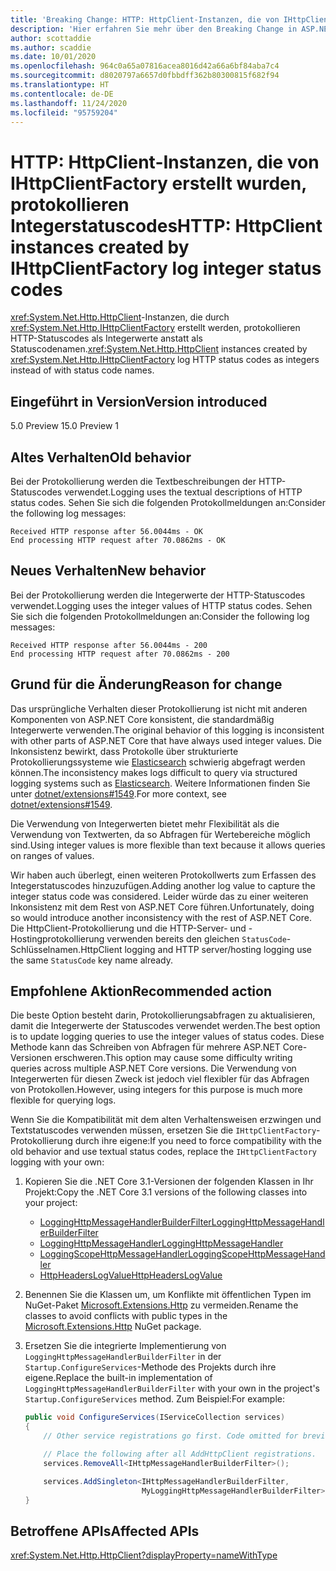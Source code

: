 ```yaml
---
title: 'Breaking Change: HTTP: HttpClient-Instanzen, die von IHttpClientFactory erstellt wurden, protokollieren Integerstatuscodes'
description: 'Hier erfahren Sie mehr über den Breaking Change in ASP.NET Core 5.0 mit dem Titel „HTTP: HttpClient-Instanzen, die von IHttpClientFactory erstellt wurden, protokollieren Integerstatuscodes'
author: scottaddie
ms.author: scaddie
ms.date: 10/01/2020
ms.openlocfilehash: 964c0a65a07816acea8016d42a66a6bf84aba7c4
ms.sourcegitcommit: d8020797a6657d0fbbdff362b80300815f682f94
ms.translationtype: HT
ms.contentlocale: de-DE
ms.lasthandoff: 11/24/2020
ms.locfileid: "95759204"
---
```

# <a name="http-httpclient-instances-created-by-ihttpclientfactory-log-integer-status-codes"></a><span data-ttu-id="9d4a6-103">HTTP: HttpClient-Instanzen, die von IHttpClientFactory erstellt wurden, protokollieren Integerstatuscodes</span><span class="sxs-lookup"><span data-stu-id="9d4a6-103">HTTP: HttpClient instances created by IHttpClientFactory log integer status codes</span></span>

<span data-ttu-id="9d4a6-104"><xref:System.Net.Http.HttpClient>-Instanzen, die durch <xref:System.Net.Http.IHttpClientFactory> erstellt werden, protokollieren HTTP-Statuscodes als Integerwerte anstatt als Statuscodenamen.</span><span class="sxs-lookup"><span data-stu-id="9d4a6-104"><xref:System.Net.Http.HttpClient> instances created by <xref:System.Net.Http.IHttpClientFactory> log HTTP status codes as integers instead of with status code names.</span></span>

## <a name="version-introduced"></a><span data-ttu-id="9d4a6-105">Eingeführt in Version</span><span class="sxs-lookup"><span data-stu-id="9d4a6-105">Version introduced</span></span>

<span data-ttu-id="9d4a6-106">5.0 Preview 1</span><span class="sxs-lookup"><span data-stu-id="9d4a6-106">5.0 Preview 1</span></span>

## <a name="old-behavior"></a><span data-ttu-id="9d4a6-107">Altes Verhalten</span><span class="sxs-lookup"><span data-stu-id="9d4a6-107">Old behavior</span></span>

<span data-ttu-id="9d4a6-108">Bei der Protokollierung werden die Textbeschreibungen der HTTP-Statuscodes verwendet.</span><span class="sxs-lookup"><span data-stu-id="9d4a6-108">Logging uses the textual descriptions of HTTP status codes.</span></span> <span data-ttu-id="9d4a6-109">Sehen Sie sich die folgenden Protokollmeldungen an:</span><span class="sxs-lookup"><span data-stu-id="9d4a6-109">Consider the following log messages:</span></span>

```output
Received HTTP response after 56.0044ms - OK
End processing HTTP request after 70.0862ms - OK
```

## <a name="new-behavior"></a><span data-ttu-id="9d4a6-110">Neues Verhalten</span><span class="sxs-lookup"><span data-stu-id="9d4a6-110">New behavior</span></span>

<span data-ttu-id="9d4a6-111">Bei der Protokollierung werden die Integerwerte der HTTP-Statuscodes verwendet.</span><span class="sxs-lookup"><span data-stu-id="9d4a6-111">Logging uses the integer values of HTTP status codes.</span></span> <span data-ttu-id="9d4a6-112">Sehen Sie sich die folgenden Protokollmeldungen an:</span><span class="sxs-lookup"><span data-stu-id="9d4a6-112">Consider the following log messages:</span></span>

```output
Received HTTP response after 56.0044ms - 200
End processing HTTP request after 70.0862ms - 200
```

## <a name="reason-for-change"></a><span data-ttu-id="9d4a6-113">Grund für die Änderung</span><span class="sxs-lookup"><span data-stu-id="9d4a6-113">Reason for change</span></span>

<span data-ttu-id="9d4a6-114">Das ursprüngliche Verhalten dieser Protokollierung ist nicht mit anderen Komponenten von ASP.NET Core konsistent, die standardmäßig Integerwerte verwenden.</span><span class="sxs-lookup"><span data-stu-id="9d4a6-114">The original behavior of this logging is inconsistent with other parts of ASP.NET Core that have always used integer values.</span></span> <span data-ttu-id="9d4a6-115">Die Inkonsistenz bewirkt, dass Protokolle über strukturierte Protokollierungssysteme wie [Elasticsearch](https://www.elastic.co/elasticsearch/) schwierig abgefragt werden können.</span><span class="sxs-lookup"><span data-stu-id="9d4a6-115">The inconsistency makes logs difficult to query via structured logging systems such as [Elasticsearch](https://www.elastic.co/elasticsearch/).</span></span> <span data-ttu-id="9d4a6-116">Weitere Informationen finden Sie unter [dotnet/extensions#1549](https://github.com/dotnet/extensions/issues/1549).</span><span class="sxs-lookup"><span data-stu-id="9d4a6-116">For more context, see [dotnet/extensions#1549](https://github.com/dotnet/extensions/issues/1549).</span></span>

<span data-ttu-id="9d4a6-117">Die Verwendung von Integerwerten bietet mehr Flexibilität als die Verwendung von Textwerten, da so Abfragen für Wertebereiche möglich sind.</span><span class="sxs-lookup"><span data-stu-id="9d4a6-117">Using integer values is more flexible than text because it allows queries on ranges of values.</span></span>

<span data-ttu-id="9d4a6-118">Wir haben auch überlegt, einen weiteren Protokollwerts zum Erfassen des Integerstatuscodes hinzuzufügen.</span><span class="sxs-lookup"><span data-stu-id="9d4a6-118">Adding another log value to capture the integer status code was considered.</span></span> <span data-ttu-id="9d4a6-119">Leider würde das zu einer weiteren Inkonsistenz mit dem Rest von ASP.NET Core führen.</span><span class="sxs-lookup"><span data-stu-id="9d4a6-119">Unfortunately, doing so would introduce another inconsistency with the rest of ASP.NET Core.</span></span> <span data-ttu-id="9d4a6-120">Die HttpClient-Protokollierung und die HTTP-Server- und -Hostingprotokollierung verwenden bereits den gleichen `StatusCode`-Schlüsselnamen.</span><span class="sxs-lookup"><span data-stu-id="9d4a6-120">HttpClient logging and HTTP server/hosting logging use the same `StatusCode` key name already.</span></span>

## <a name="recommended-action"></a><span data-ttu-id="9d4a6-121">Empfohlene Aktion</span><span class="sxs-lookup"><span data-stu-id="9d4a6-121">Recommended action</span></span>

<span data-ttu-id="9d4a6-122">Die beste Option besteht darin, Protokollierungsabfragen zu aktualisieren, damit die Integerwerte der Statuscodes verwendet werden.</span><span class="sxs-lookup"><span data-stu-id="9d4a6-122">The best option is to update logging queries to use the integer values of status codes.</span></span> <span data-ttu-id="9d4a6-123">Diese Methode kann das Schreiben von Abfragen für mehrere ASP.NET Core-Versionen erschweren.</span><span class="sxs-lookup"><span data-stu-id="9d4a6-123">This option may cause some difficulty writing queries across multiple ASP.NET Core versions.</span></span> <span data-ttu-id="9d4a6-124">Die Verwendung von Integerwerten für diesen Zweck ist jedoch viel flexibler für das Abfragen von Protokollen.</span><span class="sxs-lookup"><span data-stu-id="9d4a6-124">However, using integers for this purpose is much more flexible for querying logs.</span></span>

<span data-ttu-id="9d4a6-125">Wenn Sie die Kompatibilität mit dem alten Verhaltensweisen erzwingen und Textstatuscodes verwenden müssen, ersetzen Sie die `IHttpClientFactory`-Protokollierung durch ihre eigene:</span><span class="sxs-lookup"><span data-stu-id="9d4a6-125">If you need to force compatibility with the old behavior and use textual status codes, replace the `IHttpClientFactory` logging with your own:</span></span>

1. <span data-ttu-id="9d4a6-126">Kopieren Sie die .NET Core 3.1-Versionen der folgenden Klassen in Ihr Projekt:</span><span class="sxs-lookup"><span data-stu-id="9d4a6-126">Copy the .NET Core 3.1 versions of the following classes into your project:</span></span>

    * [<span data-ttu-id="9d4a6-127">LoggingHttpMessageHandlerBuilderFilter</span><span class="sxs-lookup"><span data-stu-id="9d4a6-127">LoggingHttpMessageHandlerBuilderFilter</span></span>](https://github.com/dotnet/extensions/blob/release/3.1/src/HttpClientFactory/Http/src/Logging/LoggingHttpMessageHandlerBuilderFilter.cs)
    * [<span data-ttu-id="9d4a6-128">LoggingHttpMessageHandler</span><span class="sxs-lookup"><span data-stu-id="9d4a6-128">LoggingHttpMessageHandler</span></span>](https://github.com/dotnet/extensions/blob/release/3.1/src/HttpClientFactory/Http/src/Logging/LoggingHttpMessageHandler.cs)
    * [<span data-ttu-id="9d4a6-129">LoggingScopeHttpMessageHandler</span><span class="sxs-lookup"><span data-stu-id="9d4a6-129">LoggingScopeHttpMessageHandler</span></span>](https://github.com/dotnet/extensions/blob/release/3.1/src/HttpClientFactory/Http/src/Logging/LoggingScopeHttpMessageHandler.cs)
    * [<span data-ttu-id="9d4a6-130">HttpHeadersLogValue</span><span class="sxs-lookup"><span data-stu-id="9d4a6-130">HttpHeadersLogValue</span></span>](https://github.com/dotnet/extensions/blob/release/3.1/src/HttpClientFactory/Http/src/Logging/HttpHeadersLogValue.cs)

1. <span data-ttu-id="9d4a6-131">Benennen Sie die Klassen um, um Konflikte mit öffentlichen Typen im NuGet-Paket [Microsoft.Extensions.Http](https://www.nuget.org/packages/Microsoft.Extensions.Http) zu vermeiden.</span><span class="sxs-lookup"><span data-stu-id="9d4a6-131">Rename the classes to avoid conflicts with public types in the [Microsoft.Extensions.Http](https://www.nuget.org/packages/Microsoft.Extensions.Http) NuGet package.</span></span>

1. <span data-ttu-id="9d4a6-132">Ersetzen Sie die integrierte Implementierung von `LoggingHttpMessageHandlerBuilderFilter` in der `Startup.ConfigureServices`-Methode des Projekts durch ihre eigene.</span><span class="sxs-lookup"><span data-stu-id="9d4a6-132">Replace the built-in implementation of `LoggingHttpMessageHandlerBuilderFilter` with your own in the project's `Startup.ConfigureServices` method.</span></span> <span data-ttu-id="9d4a6-133">Zum Beispiel:</span><span class="sxs-lookup"><span data-stu-id="9d4a6-133">For example:</span></span>

    ```csharp
    public void ConfigureServices(IServiceCollection services)
    {
        // Other service registrations go first. Code omitted for brevity.

        // Place the following after all AddHttpClient registrations.
        services.RemoveAll<IHttpMessageHandlerBuilderFilter>();

        services.AddSingleton<IHttpMessageHandlerBuilderFilter,
                              MyLoggingHttpMessageHandlerBuilderFilter>();
    }
    ```

## <a name="affected-apis"></a><span data-ttu-id="9d4a6-134">Betroffene APIs</span><span class="sxs-lookup"><span data-stu-id="9d4a6-134">Affected APIs</span></span>

<xref:System.Net.Http.HttpClient?displayProperty=nameWithType>

<!--

### Category

ASP.NET Core

### Affected APIs

`T:System.Net.Http.HttpClient`

-->

